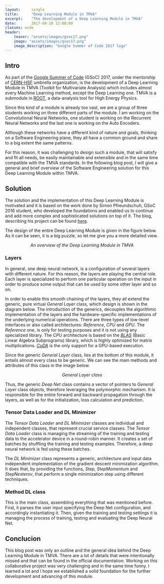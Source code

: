 ```yaml
---
layout:     single
title:      "Deep Learning Module in TMVA"
excerpt:    "The development of a Deep Learning Module in TMVA"
date:       2017-08-20 12:00:00
classes: wide
header:
    teaser: "assets/images/gsoc17.png"
    image: "assets/images/gsoc17.png"
    image_description: "Google Summer of Code 2017 logo"
---
```


<h2> Intro </h2>
<p>As part of the <a href="https://summerofcode.withgoogle.com" target="_blank">Google Summer of Code</a> (GSoC) 2017,
under the mentorship of <a href="http://hepsoftwarefoundation.org" target="_blank">CERN-HSF</a> umbrella organization,
is the development of a Deep Learning Module in TMVA (Toolkit for Multivariate Analysis) which includes almost every
Machine Learning method, except the Deep Learning one. TMVA is a submodule in
<a href="https://root.cern.ch" target="_blank">ROOT</a>, a data-analysis tool for High Energy Physics.</p>

<p>Since this kind of a module is already too vast, we are a group of three students working on three different parts
of the module. I am working on the Convolutional Neural Networks, one student is working on the Recurrent Neural
Networks and the last one is working on the Auto Encoders.</p>

<p>Although these networks have a different kind of nature and goals, thinking on a Software Engineering plane,
they all have a common ground and share to a big extent the same patterns.</p>

<p>For this reason, it was challenging to design such a module, that will satisfy and fit all needs, be easily
maintainable and extensible and in the same time compatible with the TMVA standards. In the following blog post,
I will give a general and brief overview of the Software Engineering solution for this Deep Learning Module within
TMVA. </p>


<h2> Solution </h2>
<p>The solution and the implementation of this Deep Learning Module is motivated and it is based on the work done
by Simon Pfreundschuh, GSoC 2016 student, who developed the foundations and enabled us to continue and add more
complex and sophisticated solutions on top of it. The blog, describing his project can be found
<a href="http://simonpf.github.io/gsoc/" target="_blank">here</a>.</p>

<p>The design of the entire Deep Learning Module is given in the figure below. As it can be seen, it is a big puzzle,
so let me give you a more detailed view. </p>

<center>
<img src="{{ site.baseurl }}/assets/images/TMVA_DL_General.png" alt=""><br/>
<span class="caption text-muted"><i>An overview of the Deep Learning Module in TMVA</i></span>
</center>

<h3> Layers </h3>
<p>In general, one deep neural network, is a configuration of several layers with different nature.
For this reason, the layers are playing the central role. Each layer is specialized to perform one
particular operation on the input in order to produce some output that can be used by some other layer and so on.
</p>

<p>In order to enable this smooth chaining of the layers, they all extend the generic, pure virtual
<i>General Layer</i> class, which design is shown in the diagram below. The introduction of the generics,
decouples the algorithmic implementation of the layers and the hardware-specific implementations of the
underlying numerical operations. There are three types of low-level interfaces or also called architectures:
<i>Reference</i>, <i>CPU</i> and <i>GPU</i>. The <i>Reference</i> one, is only for testing purposes and it is
not using any specialized library. The <i>CPU</i> architecture is based on the
<a href="http://www.netlib.org/blas/" target="_blank"><i>BLAS</i></a> (Basic Linear Algebra Subprograms) library,
which is highly optimized for matrix multiplications.
<a href="https://www.geforce.com/hardware/technology/cuda" target="_blank"><i>CuDA</i></a> is the only support
for a GPU-based execution.</p>

<p>Since the generic <i>General Layer</i> class, lies at the bottom of this module, it entails almost every class
to be generic. We can see the main methods and attributes of this class in the image below.</p>

<center>
<img src="{{ site.baseurl }}/assets/images/General_Layer.png" alt="">
<br/>
<span class="caption text-muted"><i>General Layer class</i></span>
</center>

<p>Thus, the generic <i>Deep Net</i> class contains a vector of pointers to <i>General Layer</i>
class objects, therefore leveraging the polymorphic mechanism. It is responsible for the entire forward and backward
propagation through the layers, as well as for the initialization, loss calculation and prediction.</p>

<h3> Tensor Data Loader and DL Minimizer </h3>
<p>The <i>Tensor Data Loader</i> and <i>DL Minimizer</i> classes are individual and independent classes,
that represent crucial service classes. The <i>Tensor Data Loader</i> class is managing the streaming of the
training and testing data to the accelerator device in a round-robin manner. It creates a set of batches by
shuffling the training and testing examples. Therefore, a deep neural network is fed using these batches.</p>

<p>The <i>DL Minimizer</i> class represents a generic, architecture and input data independent implementation
of the gradient descent minimization algorithm. It does that, by providing the functions, <i>Step</i>,
<i>StepMomentum</i> and <i>StepNesterov</i>, that perform a single minimization step using different techniques.</p>

<h3> Method DL class </h3>
<p>This is the main class, assembling everything that was mentioned before. First, it parses the user input
specifying the Deep Net configuration, and accordingly instantiating it. Then, given the training and testing
settings it is managing the process of training, testing and evaluating the Deep Neural Net.</p>


<h2>Conclucion</h2>
<p>This blog post was only an outline and the general idea behind the Deep Learning Module in TMVA.
There are a lot of details that were intentionally missed and that can be found in the official documentation.
Working on this collaborative project was very challenging and in the same time funny. I learned a lot and I
hope we established a solid foundation for the further development and advancing of this module.</p>
